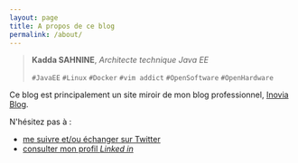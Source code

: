 ```yaml
---
layout: page
title: A propos de ce blog
permalink: /about/
---
```

> **Kadda SAHNINE**, 
> *Architecte technique Java EE*
>
> `#JavaEE` `#Linux` `#Docker` `#vim addict` `#OpenSoftware` `#OpenHardware`

Ce blog est principalement un site miroir de mon blog professionnel, [Inovia Blog](http://blog.inovia-conseil.fr/).

N'hésitez pas à :

- [me suivre et/ou échanger sur Twitter](https://twitter.com/ksahnine)
- [consulter mon profil *Linked in*](http://fr.linkedin.com/in/ksahnine)
